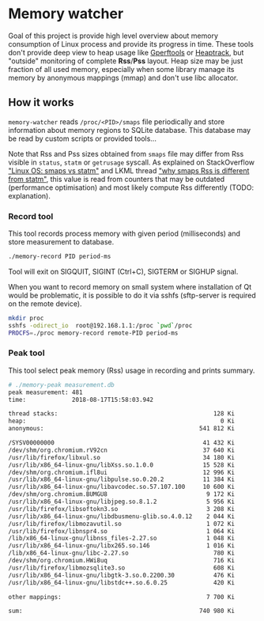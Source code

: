 
# Memory watcher

Goal of this project is provide high level overview about memory consumption of Linux process 
and provide its progress in time. These tools don't provide deep view to heap usage 
like [Gperftools](https://github.com/gperftools/gperftools) or [Heaptrack](https://github.com/KDE/heaptrack), 
but "outside" monitoring of complete **Rss**/**Pss** layout. Heap size may be just fraction of all
used memory, especially when some library manage its memory by anonymous mappings (mmap) and don't use 
libc allocator.

## How it works

`memory-watcher` reads `/proc/<PID>/smaps` file periodically and store information about memory regions 
to SQLite database. This database may be read by custom scripts or provided tools...

Note that Rss and Pss sizes obtained from `smaps` file may differ from Rss visible in `status`, 
`statm` or `getrusage` syscall. As explained 
on StackOverflow ["Linux OS: smaps vs statm"](https://stackoverflow.com/a/30799817/1632737)
and LKML thread ["why smaps Rss is different from statm"](https://lkml.org/lkml/2016/3/30/171), 
this value is read from counters that may be outdated (performance optimisation) 
and most likely compute Rss differently (TODO: explanation). 

### Record tool

This tool records process memory with given period (milliseconds) and store measurement to database. 

```bash
./memory-record PID period-ms
```

Tool will exit on SIGQUIT, SIGINT (Ctrl+C), SIGTERM or SIGHUP signal.

When you want to record memory on small system where installation of Qt would be problematic, 
it is possible to do it via sshfs (sftp-server is required on the remote device).

```bash
mkdir proc
sshfs -odirect_io  root@192.168.1.1:/proc `pwd`/proc
PROCFS=./proc memory-record remote-PID period-ms
```

### Peak tool

This tool select peak memory (Rss) usage in recording and prints summary.

```bash
# ./memory-peak measurement.db
peak measurement: 481
time:             2018-08-17T15:58:03.942

thread stacks:                                            128 Ki
heap:                                                       0 Ki
anonymous:                                            541 812 Ki

/SYSV00000000                                          41 432 Ki
/dev/shm/org.chromium.rV92cn                           37 640 Ki
/usr/lib/firefox/libxul.so                             34 180 Ki
/usr/lib/x86_64-linux-gnu/libXss.so.1.0.0              15 528 Ki
/dev/shm/org.chromium.ifl8ui                           12 996 Ki
/usr/lib/x86_64-linux-gnu/libpulse.so.0.20.2           11 384 Ki
/usr/lib/x86_64-linux-gnu/libavcodec.so.57.107.100     10 600 Ki
/dev/shm/org.chromium.BUMGU8                            9 172 Ki
/usr/lib/x86_64-linux-gnu/libjpeg.so.8.1.2              5 956 Ki
/usr/lib/firefox/libsoftokn3.so                         3 208 Ki
/usr/lib/x86_64-linux-gnu/libdbusmenu-glib.so.4.0.12    2 044 Ki
/usr/lib/firefox/libmozavutil.so                        1 072 Ki
/usr/lib/firefox/libnspr4.so                            1 064 Ki
/lib/x86_64-linux-gnu/libnss_files-2.27.so              1 048 Ki
/usr/lib/x86_64-linux-gnu/libx265.so.146                1 016 Ki
/lib/x86_64-linux-gnu/libc-2.27.so                        780 Ki
/dev/shm/org.chromium.HWi8uq                              716 Ki
/usr/lib/firefox/libmozsqlite3.so                         608 Ki
/usr/lib/x86_64-linux-gnu/libgtk-3.so.0.2200.30           476 Ki
/usr/lib/x86_64-linux-gnu/libstdc++.so.6.0.25             420 Ki

other mappings:                                         7 700 Ki

sum:                                                  740 980 Ki
```
